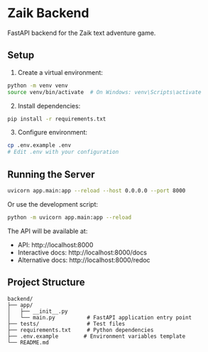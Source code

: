 # Zaik Backend

FastAPI backend for the Zaik text adventure game.

## Setup

1. Create a virtual environment:
```bash
python -m venv venv
source venv/bin/activate  # On Windows: venv\Scripts\activate
```

2. Install dependencies:
```bash
pip install -r requirements.txt
```

3. Configure environment:
```bash
cp .env.example .env
# Edit .env with your configuration
```

## Running the Server

```bash
uvicorn app.main:app --reload --host 0.0.0.0 --port 8000
```

Or use the development script:
```bash
python -m uvicorn app.main:app --reload
```

The API will be available at:
- API: http://localhost:8000
- Interactive docs: http://localhost:8000/docs
- Alternative docs: http://localhost:8000/redoc

## Project Structure

```
backend/
├── app/
│   ├── __init__.py
│   └── main.py          # FastAPI application entry point
├── tests/               # Test files
├── requirements.txt     # Python dependencies
├── .env.example        # Environment variables template
└── README.md
```
